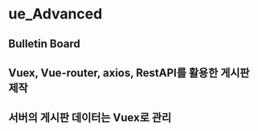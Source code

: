 # ue_Advanced

## Bulletin Board

## Vuex, Vue-router, axios, RestAPI를 활용한 게시판 제작

## 서버의 게시판 데이터는 Vuex로 관리
